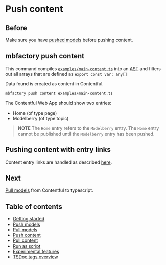 # Push content

## Before

Make sure you have [pushed models](./push-models.md) before pushing content.

## mbfactory push content

This command compiles [`examples/main-content.ts`](../examples/main-content.ts)
into an [AST](https://en.wikipedia.org/wiki/Abstract_syntax_tree) and filters
out all arrays that are defined as `export const var: any[]`

Data found is created as content in Contentful.

```bash
mbfactory push content examples/main-content.ts
```

The Contentful Web App should show two entries:

- Home (of type page)
- Modelberry (of type topic)

> **NOTE** The `Home` entry refers to the `Modelberry` entry. The `Home` entry
> cannot be published until the `Modelberry` entry has been pushed.

## Pushing content with entry links

Content entry links are handled as described [here](https://github.com/modelberry/factory/blob/main/packages/plugin-contentful/src/commands/push-content/README.md).

## Next

[Pull models](./pull-models.md) from Contentful to typescript.

## Table of contents

- [Getting started](./getting-started.md)
- [Push models](./push-models.md)
- [Pull models](./pull-models.md)
- [Push content](./push-content.md)
- [Pull content](./pull-content.md)
- [Run as script](./run-as-script.md)
- [Experimental features](./experimental-features.md)
- [TSDoc tags overview](./tsdocs-tags-overview.md)
